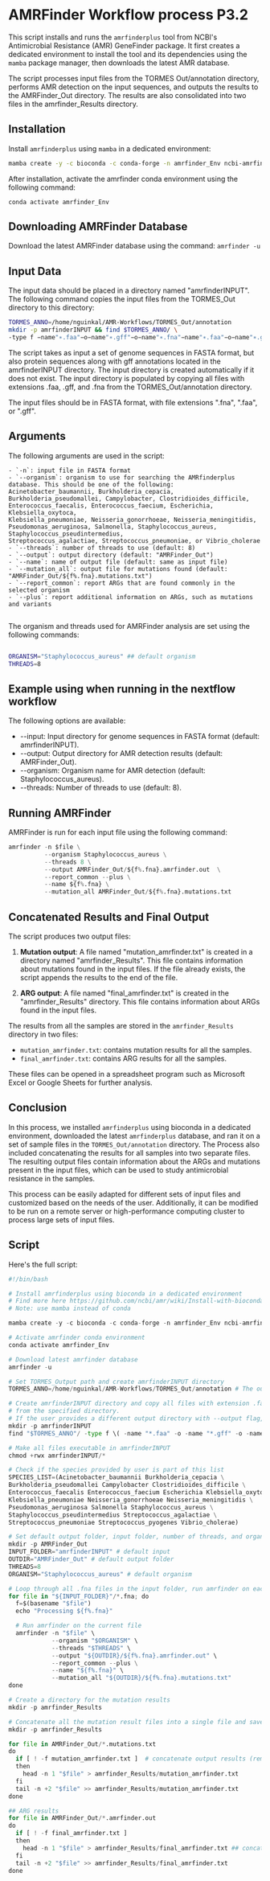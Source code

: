 
# AMRFinder Workflow process P3.2

This script installs and runs the `amrfinderplus` tool from NCBI's Antimicrobial Resistance (AMR) GeneFinder package. It first creates a dedicated environment to install the tool and its dependencies using the `mamba` package manager, then downloads the latest AMR database.

The script processes input files from the TORMES Out/annotation directory, performs AMR detection on the input sequences, and outputs the results to the AMRFinder_Out directory. The results are also consolidated into two files in the amrfinder_Results directory.

## Installation

Install `amrfinderplus` using `mamba` in a dedicated environment:

```bash
mamba create -y -c bioconda -c conda-forge -n amrfinder_Env ncbi-amrfinderplus
```

After installation, activate the amrfinder conda environment using the following command:

```conda activate amrfinder_Env```

## Downloading AMRFinder Database

Download the latest AMRFinder database using the command: ```amrfinder -u```

## Input Data
The input data should be placed in a directory named "amrfinderINPUT". 
The following command copies the input files from the TORMES_Out directory to this directory:
```bash
TORMES_ANNO=/home/nguinkal/AMR-Workflows/TORMES_Out/annotation
mkdir -p amrfinderINPUT && find $TORMES_ANNO/ \ 
-type f −name"∗.faa"−o−name"∗.gff"−o−name"∗.fna"−name"∗.faa"−o−name"∗.gff"−o−name"∗.fna" -exec cp {} amrfinderINPUT/ ;
```

The script takes as input a set of genome sequences in FASTA format, but also protein sequences along with gff annotations located in the amrfinderINPUT directory. The input directory is created automatically if it does not exist. The input directory is populated by copying all files with extensions .faa, .gff, and .fna from the TORMES_Out/annotation directory.


The input files should be in FASTA format, with file extensions ".fna", ".faa", or ".gff". 

## Arguments

The following arguments are used in the script:
```
- `-n`: input file in FASTA format
- `--organism`: organism to use for searching the AMRfinderplus database. This should be one of the following:
Acinetobacter_baumannii, Burkholderia_cepacia, Burkholderia_pseudomallei, Campylobacter, Clostridioides_difficile, 
Enterococcus_faecalis, Enterococcus_faecium, Escherichia, Klebsiella_oxytoca,
Klebsiella_pneumoniae, Neisseria_gonorrhoeae, Neisseria_meningitidis, 
Pseudomonas_aeruginosa, Salmonella, Staphylococcus_aureus, Staphylococcus_pseudintermedius, 
Streptococcus_agalactiae, Streptococcus_pneumoniae, or Vibrio_cholerae
- `--threads`: number of threads to use (default: 8)
- `--output`: output directory (default: "AMRFinder_Out")
- `--name`: name of output file (default: same as input file)
- `--mutation_all`: output file for mutations found (default: "AMRFinder_Out/${f%.fna}.mutations.txt")
- `--report_common`: report ARGs that are found commonly in the selected organism
- `--plus`: report additional information on ARGs, such as mutations and variants


```

The organism and threads used for AMRFinder analysis are set using the following commands:

```bash

ORGANISM="Staphylococcus_aureus" ## default organism
THREADS=8
```

## Example using when running in the nextflow workflow 

The following options are available:

 -   --input: Input directory for genome sequences in FASTA format (default: amrfinderINPUT).
-    --output: Output directory for AMR detection results (default: AMRFinder_Out).
-    --organism: Organism name for AMR detection (default: Staphylococcus_aureus).
-    --threads: Number of threads to use (default: 8).

## Running AMRFinder

AMRFinder is run for each input file using the following command:

```python
amrfinder -n $file \
          --organism Staphylococcus_aureus \
          --threads 8 \
          --output AMRFinder_Out/${f%.fna}.amrfinder.out  \
          --report_common --plus \
          --name ${f%.fna} \
          --mutation_all AMRFinder_Out/${f%.fna}.mutations.txt

```

## Concatenated Results and Final Output

The script produces two output files: 

1. **Mutation output**: A file named "mutation_amrfinder.txt" is created in a directory named "amrfinder_Results". This file contains information about mutations found in the input files. If the file already exists, the script appends the results to the end of the file.

2. **ARG output**: A file named "final_amrfinder.txt" is created in the "amrfinder_Results" directory. This file contains information about ARGs found in the input files.


The results from all the samples are stored in the `amrfinder_Results` directory in two files:
- `mutation_amrfinder.txt`: contains mutation results for all the samples.
- `final_amrfinder.txt`: contains ARG results for all the samples.

These files can be opened in a spreadsheet program such as Microsoft Excel or Google Sheets for further analysis.

## Conclusion

In this process, we installed `amrfinderplus` using bioconda in a dedicated environment, downloaded the latest `amrfinderplus` database, and ran it on a set of sample files in the `TORMES_Out/annotation` directory. The Process also included concatenating the results for all samples into two separate files. The resulting output files contain information about the ARGs and mutations present in the input files, which can be used to study antimicrobial resistance in the samples.

This process can be easily adapted for different sets of input files and customized based on the needs of the user.
Additionally, it can be modified to be run on a remote server or high-performance computing cluster to process large sets of input files.

## Script

Here's the full script:


```python
#!/bin/bash

# Install amrfinderplus using bioconda in a dedicated environment
# Find more here https://github.com/ncbi/amr/wiki/Install-with-bioconda
# Note: use mamba instead of conda

mamba create -y -c bioconda -c conda-forge -n amrfinder_Env ncbi-amrfinderplus # run this only once

# Activate amrfinder conda environment
conda activate amrfinder_Env

# Download latest amrfinder database
amrfinder -u

# Set TORMES_Output path and create amrfinderINPUT directory
TORMES_ANNO=/home/nguinkal/AMR-Workflows/TORMES_Out/annotation # The output of TORMES in Process P3.

# Create amrfinderINPUT directory and copy all files with extension .faa, .gff, .fna to it
# from the specified directory.
# If the user provides a different output directory with --output flag, it will be used instead.
mkdir -p amrfinderINPUT
find "$TORMES_ANNO"/ -type f \( -name "*.faa" -o -name "*.gff" -o -name "*.fna" \) -exec cp {} amrfinderINPUT/ \;

# Make all files executable in amrfinderINPUT
chmod +rwx amrfinderINPUT/*

# Check if the species provided by user is part of this list
SPECIES_LIST=(Acinetobacter_baumannii Burkholderia_cepacia \
Burkholderia_pseudomallei Campylobacter Clostridioides_difficile \
Enterococcus_faecalis Enterococcus_faecium Escherichia Klebsiella_oxytoca \
Klebsiella_pneumoniae Neisseria_gonorrhoeae Neisseria_meningitidis \
Pseudomonas_aeruginosa Salmonella Staphylococcus_aureus \
Staphylococcus_pseudintermedius Streptococcus_agalactiae \
Streptococcus_pneumoniae Streptococcus_pyogenes Vibrio_cholerae)

# Set default output folder, input folder, number of threads, and organism
mkdir -p AMRFinder_Out
INPUT_FOLDER="amrfinderINPUT" # default input
OUTDIR="AMRFinder_Out" # default output folder
THREADS=8
ORGANISM="Staphylococcus_aureus" # default organism

# Loop through all .fna files in the input folder, run amrfinder on each one, and output the results
for file in "${INPUT_FOLDER}"/*.fna; do
  f=$(basename "$file")
  echo "Processing ${f%.fna}"

  # Run amrfinder on the current file
  amrfinder -n "$file" \
            --organism "$ORGANISM" \
            --threads "$THREADS" \
            --output "${OUTDIR}/${f%.fna}.amrfinder.out" \
            --report_common --plus \
            --name "${f%.fna}" \
            --mutation_all "${OUTDIR}/${f%.fna}.mutations.txt"
done

# Create a directory for the mutation results
mkdir -p amrfinder_Results

# Concatenate all the mutation result files into a single file and save it in the mutation results directory
mkdir -p amrfinder_Results

for file in AMRFinder_Out/*.mutations.txt
do
  if [ ! -f mutation_amrfinder.txt ]  # concatenate output results (remove headers)
  then
    head -n 1 "$file" > amrfinder_Results/mutation_amrfinder.txt
  fi
  tail -n +2 "$file" >> amrfinder_Results/mutation_amrfinder.txt
done

## ARG results
for file in AMRFinder_Out/*.amrfinder.out
do
  if [ ! -f final_amrfinder.txt ]
  then
    head -n 1 "$file" > amrfinder_Results/final_amrfinder.txt ## concatenated results
  fi
  tail -n +2 "$file" >> amrfinder_Results/final_amrfinder.txt
done

  ```




